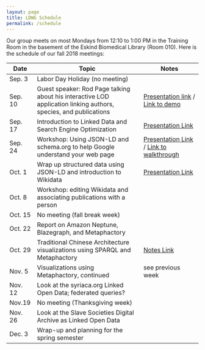 ```yaml
---
layout: page
title: LDWG Schedule
permalink: /schedule
---
```



Our group meets on most Mondays from 12:10 to 1:00 PM in the Training Room in the basement of the Eskind Biomedical Library (Room 010).  Here is the schedule of our fall 2018 meetings:

| Date | Topic | Notes |
|------|-------|-------|
| Sep. 3 | Labor Day Holiday (no meeting) |  |
| Sep. 10 | Guest speaker: Rod Page talking about his interactive LOD application linking authors, species, and publications | [Presentation link](../assets/notes-2018-fall/page-rdm-2018-09-10.pdf) / [Link to demo](https://ozymandias-demo.herokuapp.com/) |
| Sep. 17 | Introduction to Linked Data and Search Engine Optimization | [Presentation Link](../assets/notes-2018-fall/structured-data-2018-09-17.pdf) |
| Sep. 24 | Workshop: Using JSON-LD and schema.org to help Google understand your web page | [Presentation Link](../assets/notes-2018-fall/json-ld-2018-09-24.pdf) / [Link to walkthrough](https://github.com/HeardLibrary/linked-data/blob/gh-pages/assets/notes-2018-fall/json-ld-2018-09-24.md) |
| Oct. 1 | Wrap up structured data using JSON-LD and introduction to Wikidata | [Presentation Link](../assets/notes-2018-fall/wikidata-2018-10-01.pdf) |
| Oct. 8 | Workshop: editing Wikidata and associating publications with a person |  |
| Oct. 15 | No meeting (fall break week) |  |
| Oct. 22 | Report on Amazon Neptune, Blazegraph, and Metaphactory |  |
| Oct. 29 | Traditional Chinese Architecture visualizations using SPARQL and Metaphactory | [Notes Link](https://github.com/HeardLibrary/linked-data/blob/gh-pages/assets/notes-2018-fall/metaphactory-2018-10-28.md) |
| Nov. 5 | Visualizations using Metaphactory, continued | see previous week |
| Nov. 12 | Look at the syriaca.org Linked Open Data; federated queries? |  |
| Nov.19 | No meeting (Thanksgiving week) |  |
| Nov. 26 | Look at the Slave Societies Digital Archive as Linked Open Data |  |
| Dec. 3 |  Wrap-up and planning for the spring semester |  |
